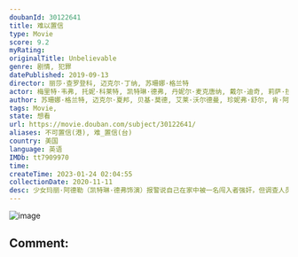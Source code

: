 ```yaml
---
doubanId: 30122641
title: 难以置信
type: Movie
score: 9.2
myRating: 
originalTitle: Unbelievable
genre: 剧情, 犯罪
datePublished: 2019-09-13
director: 丽莎·查罗登科, 迈克尔·丁纳, 苏珊娜·格兰特
actor: 梅里特·韦弗, 托妮·科莱特, 凯特琳·德弗, 丹妮尔·麦克唐纳, 戴尔·迪奇, 莉萨·拉皮拉, 卡伊·伦诺克斯, 布莱克·埃利斯, 奥马尔·马卡迪, 奥斯汀·赫伯特, 埃里克·兰格, 斯科特·劳伦斯, 伊丽莎白·玛维尔, 马克斯·阿西涅加, 安娜莱吉·阿什福特, 布里奇特·埃弗里特, 比尔·法格巴克, 查利·麦克德莫特, 布伦特·塞克斯顿, 沙恩·保罗·麦吉, 特雷莎·加里, 蒂姆·马丁·格里森, 迪乔·拉奎克, 亚伦·斯塔顿, 塔特·艾灵顿, 埃琳娜·坎贝尔, 汤姆·阿曼德茨, 瓦妮莎·贝尔·卡洛威, 约翰·比灵斯列, 乔恩·比弗斯, 布鲁克·史密斯, 艾莉森·瑞德, 梅丽莎·乔·拜莉, 斯科特·本德尔, 奥利维亚·韦尔奇, 亨德里克斯·扬西
author: 苏珊娜·格兰特, 迈克尔·夏邦, 贝基·莫德, 艾莱·沃尔德曼, 珍妮弗·舒尔, 肯·阿姆斯特朗, ·克里斯蒂安·米勒
tags: Movie, 
state: 想看
url: https://movie.douban.com/subject/30122641/
aliases: 不可置信(港), 难_置信(台)
country: 美国
language: 英语
IMDb: tt7909970
time: 
createTime: 2023-01-24 02:04:55
collectionDate: 2020-11-11
desc: 少女玛丽·阿德勒（凯特琳·德弗饰演）报警说自己在家中被一名闯入者强奸，但调查人员以及她身边的人都怀疑这件事的真实性。与此同时，在数百里外，侦探格雷丝·拉斯马森和卡伦·杜瓦尔（分别由艾美奖获得者托妮...
---
```


![image](p2562989034.jpg)

Comment: 
---

